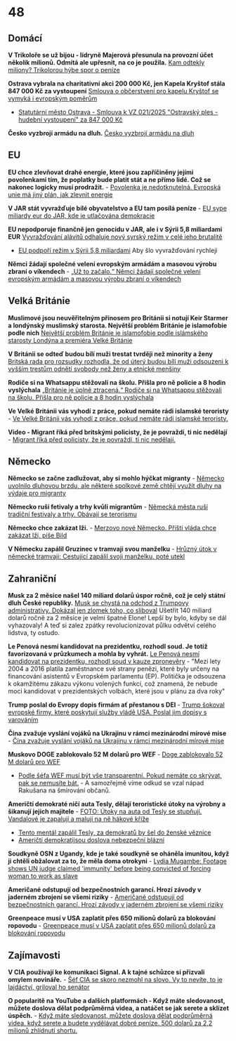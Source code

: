 # 48

## Domácí

**V Trikoloře se už bijou - lídryně Majerová přesunula na provozní účet několik milionů. Odmítá ale upřesnit, na co je použila.** [Kam odtekly miliony? Trikolorou hýbe spor o peníze](https://www.seznamzpravy.cz/clanek/domaci-politika-ucty-nikdo-nevidel-trikolorou-hybe-spor-o-stranickem-hospodareni-272516)

**Ostrava vybrala na charitativní akci 200 000 Kč, jen Kapela Kryštof stála 847 000 Kč za vystoupení** [Smlouva o občerstvení pro kapelu Kryštof se vymyká i evropským poměrům](https://www.prahain.cz/kultura/smlouva-o-obcerstveni-pro-kapelu-krystof-se-vymyka-i-evropskym-pomerum-22595.html)
  -  [Statutární město Ostrava - Smlouva k VZ 021/2025 "Ostravský ples - hudební vystoupení" za 847 000 Kč](https://smlouvy.gov.cz/smlouva/32555576?backlink=pb6fj)

**Česko vyzbrojí armádu na dluh.** [Česko vyzbrojí armádu na dluh](https://www.novinky.cz/clanek/ekonomika-cesko-vyzbroji-armadu-na-dluh-40515088)

## EU

**EU chce zlevňovat drahé energie, které jsou zapříčiněny jejími povolenkami tím, že poplatky bude platit stát a ne přímo lidé. Což se nakonec logicky musí prodražit.** - [Povolenka je nedotknutelná. Evropská unie má jiný plán, jak zlevnit energie](https://www.idnes.cz/ekonomika/domaci/povolenky-eu-energie-akcni-plan.A250327_162355_ekonomika_ven) 

**V JAR stát vyvražďuje bílé obyvatelstvo a EU tam posílá peníze** - [EU sype miliardy eur do JAR, kde je utlačována demokracie](https://www.novinky.cz/clanek/zahranicni-evropa-eu-sype-miliardy-eur-do-jar-kde-je-utlacovana-demokracie-40513152)

**EU nepodporuje finančně jen genocidu v JAR, ale i v Sýrii 5,8 miliardami EUR**
[Vyvražďování alávitů odhaluje nový syrský režim v celé jeho brutalitě](https://www.novinky.cz/clanek/zahranicni-blizky-a-stredni-vychod-vyvrazdovani-alavitu-odhaluje-novy-syrsky-rezim-v-cele-jeho-brutalite-40512601)
  -  [EU podpoří režim v Sýrii 5,8 miliardami](https://x.com/CT24zive/status/1901724729460797915) Aby šlo vyvražďování rychleji

**Němci žádají společné velení evropským armádám a masovou výrobu zbraní o víkendech** - [„Už to začalo.“ Němci žádají společné velení evropským armádám a masovou výrobu zbraní o víkendech](https://www.echo24.cz/a/H94f7/svet-zpravy-uz-to-zacalo-nemci-zadaji-spolecne-veleni-evropske-armady-masovou-vyrobu-zbrani-o-vikendech)

## Velká Británie

**Muslimové jsou neuvěřitelným přínosem pro Británii si notují Keir Starmer a londýnský muslimský starosta. Největší problém Británie je islamofobie podle nich** [Největší problém Británie je islamofobie podle islámského starosty Londýna a premiéra Velké Británie](https://x.com/RadioGenoa/status/1905881869704417459)

**V Británii se odteď budou bílí muži trestat tvrději než minority a ženy** [Britská rada pro rozsudky rozhodla, že od úterý budou bílí muži odsouzeni k vyšším trestům odnětí svobody než ženy a etnické menšiny](https://x.com/visegrad24/status/1906011614605701451)

**Rodiče si na Whatsappu stěžovali na školu. Přišla pro ně policie a 8 hodin vyslýchala** [„Británie je úplně ztracená.“ Rodiče si na Whatsappu stěžovali na školu. Přišla pro ně policie a 8 hodin vyslýchala](https://www.echo24.cz/a/HanPM/zpravy-svet-rodice-whatsapp-stiznost-na-skolu-dcery-policie?)

**Ve Velké Británii vás vyhodí z práce, pokud nemáte rádi islamské teroristy** - [Ve Velké Británii vás vyhodí z práce, pokud nemáte rádi islamské teroristy.](https://www.telegraph.co.uk/news/2025/03/23/i-condemned-the-oct-7-massacre-cost-me-job-severn-water/)

**Video - Migrant říká před britskými policisty, že je povraždí, ti nic nedělají** - [Migrant říká před policisty, že je povraždí, ti nic nedělají.](https://x.com/TPointUK/status/1905203824920269007)

## Německo

**Německo se začne zadlužovat, aby si mohlo hýčkat migranty** - [Německo uvolnilo dluhovou brzdu, ale některé spolkové země chtějí využít dluhy na výdaje pro migranty ](https://www.echo24.cz/a/HvfQ3/zpravy-svet-nemecko-penize-z-investic-na-migranty-uvolnilo-dluhovou-brzdu)

**Německo ruší fetivaly a trhy kvůli migrantům** - [Německá města ruší tradiční festivaly a trhy. Obávají se terorismu ](https://www.forum24.cz/nemecka-mesta-rusi-tradicni-festivaly-a-trhy-obavaji-se-terorismu)

**Německo chce zakázat lži.** - [Merzovo nové Německo. Příští vláda chce zakázat lži, píše Bild](https://www.echo24.cz/a/HXWfP/svet-zpravy-merzovo-nove-nemecko-prosti-vlada-chce-zakazat-lzi-pise-bild)

**V Německu zapálil Gruzinec v tramvaji svou manželku** - [Hrůzný útok v německé tramvaji: Cestující zapálil svoji manželku, poté utekl](https://www.echo24.cz/a/HpGtt/zpravy-svet-v-nemecku-cestujici-zapalil-zenu-v-tramvaji-a-polil-benzinem)

## Zahraniční

**Musk za 2 měsíce našel 140 miliard dolarů úspor ročně, což je celý státní dluh České republiky.** [Musk se chystá na odchod z Trumpovy administrativy. Dokázal jen zlomek toho, co sliboval](https://www.novinky.cz/clanek/zahranicni-amerika-musk-se-chysta-na-odchod-z-trumpovy-administrativy-dokazal-jen-zlomek-toho-sliboval-40515461) Ušetřit 140 miliard dolarů ročně za 2 měsíce je velmi špatné Elone! Lepší by bylo, kdyby se dál vyhazovaly! A teď si zalez zpátky revolucionizovat půlku odvětví celého lidstva, ty ostudo.

**Le Penová nesmí kandidovat na prezidentku, rozhodl soud. Je totiž favorizovaná v průzkumech a mohla by vyhrát.** [Le Penová nesmí kandidovat na prezidentku, rozhodl soud v kauze zpronevěry](https://www.novinky.cz/clanek/zahranicni-evropa-marine-le-penova-zproneverila-unijni-penize-rozhodl-soud-40515316) - "Mezi lety 2004 a 2016 platila zaměstnance své strany penězi, které byly určeny na financování asistentů v Evropském parlamentu (EP). Politička je odsouzena k okamžitému zákazu výkonu volených funkcí, což znamená, že nebude moci kandidovat v prezidentských volbách, které jsou v plánu za dva roky"

**Trump poslal do Evropy dopis firmám ať přestanou s DEI** - [Trump šokoval evropské firmy, které poskytují služby vládě USA. Poslal jim dopisy s varováním](https://www.novinky.cz/clanek/zahranicni-trump-sokoval-evropske-firmy-ktere-poskytuji-sluzby-vlade-usa-poslal-jim-dopisy-s-varovanim-40515242)

**Čína zvažuje vyslání vojáků na Ukrajinu v rámci mezinárodní mírové mise** - [Čína zvažuje vyslání vojáků na Ukrajinu v rámci mezinárodní mírové mise](https://www.novinky.cz/clanek/valka-na-ukrajine-cina-zvazuje-vyslani-vojaku-na-ukrajinu-v-ramci-mezinarodni-mirove-mise-40514188)

**Muskovo DOGE zablokovalo 52 M dolarů pro WEF** - 
[Doge zablokovalo 52 M dolarů pro WEF](https://x.com/UpdateNews724/status/1902525106926030887)
  -  [Podle šéfa WEF musí být vše transparentní. Pokud nemáte co skrývat, pak se nemusíte bát.](https://x.com/Artemisfornow/status/1904081784771350799) - A samozřejmě víme odkud se vzal nápad Rakušana na šmírování občanů.

**Američtí demokraté ničí auta Tesly, dělají teroristické útoky na výrobny a šikanují jejich majitele** -
[FOTO: Útoky na auta od Tesly se stupňují. Vandalové je zapalují a malují na ně hákové kříže](https://www.novinky.cz/clanek/zahranicni-amerika-foto-utoky-na-auta-od-tesly-se-stupnuji-vandalove-je-zapaluji-a-maluji-na-ne-hakove-krize-40513670)
  -  [Tento mentál zapálil Tesly, za demokratů by šel do ženské věznice](https://x.com/Osint613/status/1902780255913353530)
  -  [Američtí demokratijsou doslova nebezpeční blázni](https://x.com/libsoftiktok/status/1903073520248115554)

**Soudkyně OSN z Ugandy, kde je také soudkyně se oháněla imunitou, když ji chtěli obžalovat za to, že měla doma otrokyni** - [Lydia Mugambe: Footage shows UN judge claimed 'immunity' before being convicted of forcing woman to work as slave](https://news.sky.com/story/lydia-mugambe-footage-shows-un-judge-claimed-immunity-before-being-convicted-of-forcing-woman-to-work-as-slave-13327897)

**Američané odstupují od bezpečnostních garancí. Hrozí závody v jaderném zbrojení se všemi riziky** - [Američané odstupují od bezpečnostních garancí. Hrozí závody v jaderném zbrojení se všemi riziky](https://www.novinky.cz/clanek/zahranicni-americane-odstupuji-od-bezpecnostnich-garanci-hrozi-zavody-v-jadernem-zbrojeni-se-vsemi-riziky-40513473)

**Greenpeace musí v USA zaplatit přes 650 milionů dolarů za blokování ropovodu** - [Greenpeace musí v USA zaplatit přes 650 milionů dolarů za blokování ropovodu](https://ct24.ceskatelevize.cz/clanek/svet/greenpeace-musi-v-usa-zaplatit-stovky-milionu-dolaru-za-blokovani-ropovodu-359207)

## Zajímavosti

**V CIA používají ke komunikaci Signal. A k tajné schůzce si přizvali omylem novináře.** - [Šéf CIA se skoro nezmohl na slovo. Vy to nevíte, to je lajdáctví, griloval ho senátor](https://zpravy.aktualne.cz/zahranici/sef-cia-se-skoro-nezmohl-na-slovo-vy-to-nevite-to-je-lajdact/r~4e21f5ca0a4c11f0a26cac1f6b220ee8/)

**O popularitě na YouTube a dalších platformách - Když máte sledovanost, můžete doslova dělat podprůměrná videa, a natáčet se jak serete a sklízet úspěch.** - [Když máte sledovanost, můžete doslova dělat podprůměrná videa, když serete a budete vydělávat dobré peníze. 500 dolarů za 2,2 milionů zhlídnutí shortu.](https://www.youtube.com/watch?v=f6bqbB1e4cU)
